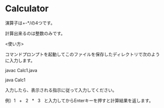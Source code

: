 # Calculator  

演算子は+-*/の4つです。

計算出来るのは整数のみです。

<使い方>  
 
 コマンドプロンプトを起動してこのファイルを保存したディレクトリで次のように入力します。

 javac Calc1.java
 
 java Calc1
 
 入力したら、表示される指示に従って入力してください。

例）1
  
   +
  
   2
   
   *
  
   3
  
  と入力してからEnterキーを押すと計算結果を返します。
